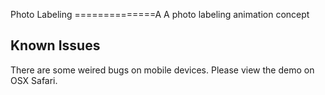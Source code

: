Photo Labeling
==============A
A photo labeling animation concept

## Known Issues
There are some weired bugs on mobile devices. Please view the demo on OSX Safari.
